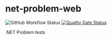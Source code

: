 # net-problem-web

![GitHub Workflow Status](https://img.shields.io/github/workflow/status/8ait/net-problem-web/back)
[![Quality Gate Status](https://sonarcloud.io/api/project_badges/measure?project=8ait_net-problem-web&metric=alert_status)](https://sonarcloud.io/dashboard?id=8ait_net-problem-web)

.NET Problem tests
